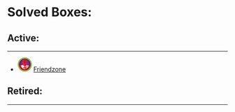 # Solved Boxes:

## Active:

* * *

- ![logo](/assets/images/hackthebox/Friendzone.png) [Friendzone](/decrypt?file=content/HTB/Friendzone.hex)

## Retired:

* * *

